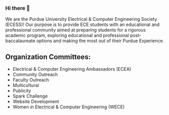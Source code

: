 ### Hi there 👋

We are the Purdue University Electrical & Computer Engineering Society (ECESS)! Our purpose is to provide ECE students with an educational and professional community aimed at preparing students for a rigorous academic program, exploring educational and professional post-baccalaureate options and making the most out of their Purdue Experience.

## Organization Committees: 
  - Electrical & Computer Engineering Ambassadors (ECEA)
  - Community Outreach
  - Faculty Outreach
  - Multicultural
  - Publicity
  - Spark Challenge
  - Website Development
  - Women in Electrical & Computer Engineering (WECE)

<!--
**ecesspurdue/ecesspurdue** is a ✨ _special_ ✨ repository because its `README.md` (this file) appears on your GitHub profile.

- 😄 Pronouns: ...
- 🔭 I’m currently working on ...
- 🌱 I’m currently learning ...
-  I’m looking to collaborate on ...
- 🤔 I’m looking for help with ...
- 💬 Ask me about Purdue ECE 
- 📫 How to reach me: ...
-->
